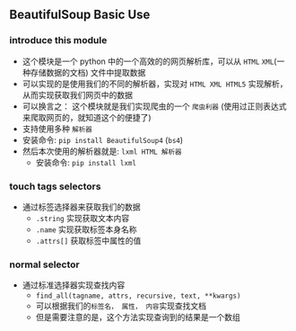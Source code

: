 ## BeautifulSoup Basic Use

### introduce this module

* 这个模块是一个 python 中的一个高效的的网页解析库，可以从 `HTML` `XML`(一种存储数据的文档) 文件中提取数据
* 可以实现的是使用我们的不同的解析器，实现对 `HTML XML HTML5` 实现解析，从而实现获取我们网页中的数据
* 可以换言之： 这个模块就是我们实现爬虫的一个 `爬虫利器` (使用过正则表达式来爬取网页的，就知道这个的便捷了)
* 支持使用多种 `解析器`
* 安装命令: `pip install BeautifulSoup4` (`bs4`)
* 然后本次使用的解析器就是: `lxml HTML 解析器`
  * 安装命令: `pip install lxml`


### touch tags selectors

* 通过标签选择器来获取我们的数据
  * `.string` 实现获取文本内容
  * `.name` 实现获取标签本身名称
  * `.attrs[]` 获取标签中属性的值


### normal selector
* 通过标准选择器实现查找内容
  * `find_all(tagname, attrs, recursive, text, **kwargs)`
  * 可以根据我们的`标签名， 属性， 内容`实现查找文档
  * 但是需要注意的是，这个方法实现查询到的结果是一个数组
